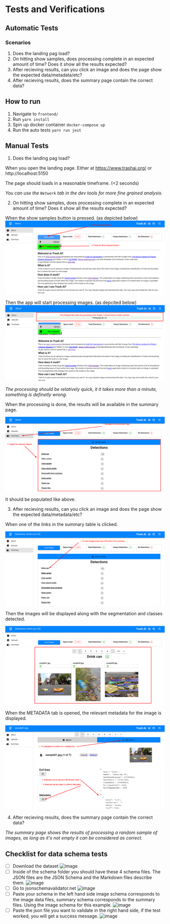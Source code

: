 # Tests and Verifications

## Automatic Tests 

### Scenarios
1. Does the landing pag load?
2. On hitting show samples, does processing complete in an expected amount of time? Does it show all the results expected?
3. After recieving results, can you click an image and does the page show the expected data/metadata/etc?
4. After recieving results, does the summary page contain the correct data?

## How to run

1. Navigate to `frontend/`
2. Run `yarn install`
2. Spin up docker container
`docker-compose up`
3. Run the auto tests
`yarn run jest`

## Manual Tests

1. Does the landing pag load?

When you open the landing page. Either at https://www.trashai.org/ or http://localhost:5150

The page should loads in a reasonable timeframe. (<2 seconds)

*You can use the `Network` tab in the dev tools for more fine grained analysis.*

2. On hitting show samples, does processing complete in an expected amount of time? Does it show all the results expected?

When the show samples button is pressed. (as depicted below)
![Instructions](misc/Show_Samples_Button.png "Show Title Button")

Then the app will start processing images. (as depcited below)
![Processing](misc/Processing_Samples.png "Processing Samples Progress Bar")

*The processing should be relatively quick, it it takes more than a minute, something is definetly wrong.*

When the processing is done, the results will be available in the summary page.

![Summary ](misc/Summary_Of_Samples.png "Summary of Sample Results")

It should be populated like above.

3. After recieving results, can you click an image and does the page show the expected data/metadata/etc?

When one of the links in the summary table is clicked. 

![Open images](misc/Open_images.png "Open Images")

Then the images will be displayed along with the segmentation and classes detected. 

![List Images](misc/Images_with_Segmentation.png "List Images")

When the METADATA tab is opened, the relevant metadata for the image is displayed. 

![View Metadata](misc/Viewing_Metadata.png "View Metadata")

4. After recieving results, does the summary page contain the correct data?

*The summary page shows the results of processing a random sample of images, as long as it's not empty it can be considered as correct.*

## Checklist for data schema tests
- [ ] Download the dataset ![image](https://github.com/code4sac/trash-ai/assets/26821843/b0bbd7e7-9554-477d-b2e4-ceb3e1b2a9b6)
- [ ] Inside of the schema folder you should have these 4 schema files. The JSON files are the JSON Schema and the Markdown files describe them. ![image](https://github.com/code4sac/trash-ai/assets/26821843/657b18ee-975f-4c83-bf84-20a31d1cb30b)
- [ ] Go to jsonschemavalidator.net ![image](https://github.com/code4sac/trash-ai/assets/26821843/aa91e1cd-4ce7-4600-9082-e6f815f07ede)
- [ ] Paste your schema in the left hand side image schema corresponds to the image data files, summary schema corresponds to the summary files. Using the image schema for this example. ![image](https://github.com/code4sac/trash-ai/assets/26821843/5833680c-6963-4952-948d-441b14090bb4)
- [ ] Paste the json file you want to validate in the right hand side, if the test worked, you will get a success message. ![image](https://github.com/code4sac/trash-ai/assets/26821843/88508de7-a895-4aa7-997e-89b95de5e95d)
